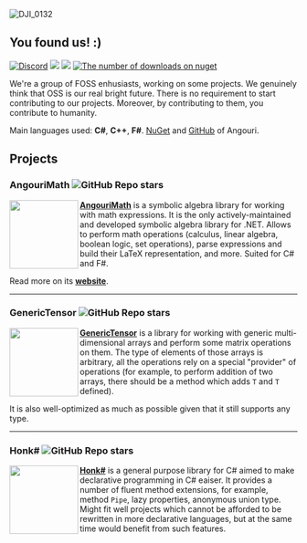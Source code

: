 ![DJI_0132](https://user-images.githubusercontent.com/31178401/135977941-f15f2ca1-dc29-46e1-93ef-929ee0467f00.jpg)


## You found us! :)

<a href="https://discord.gg/YWJEX7a"><img alt="Discord" src="https://badgen.net/discord/members/YWJEX7a?icon=discord&color=7289DA&label=Join+our+chat+in+Discord!"></a>
<a href="https://angouri.org"><img src="https://img.shields.io/badge/website-angouri.org-blue"></a> <img src="https://img.shields.io/badge/dynamic/json?logo=github&label=GitHub%20Stars&style=social&query=%24.stars&url=https://api.github-star-counter.workers.dev/user/asc-community"> [![The number of downloads on nuget](https://img.shields.io/badge/dynamic/json?url=https%3A//morebadges.tk/%3fbadge=nugetdownloads%26user%3dASC-Community&query=Short&label=NuGet+installs&logo=nuget&color=lightblue&style=social)](https://www.nuget.org/profiles/ASC-Community)

We're a group of FOSS enhusiasts, working on some projects. We genuinely think that OSS is our real bright future. There is no requirement to start contributing to our projects. Moreover, by contributing to them, you contribute to humanity.

Main languages used: **C#**, **C++**, **F#**. [NuGet](https://www.nuget.org/profiles/ASC-Community) and [GitHub](https://github.com/asc-community) of Angouri.

## Projects

### AngouriMath ![GitHub Repo stars](https://img.shields.io/github/stars/asc-community/AngouriMath?style=social)

<img src="https://github.com/asc-community/AngouriMath/raw/master/.github/additional/readme/icon_white.png" width="120" align="left">

[**AngouriMath**](https://github.com/asc-community/AngouriMath) is a symbolic algebra library for working with math expressions. It is the only actively-maintained and developed symbolic algebra library for .NET. Allows to perform math operations (calculus, linear algebra, boolean logic, set operations), parse expressions and build their LaTeX representation, and more. Suited for C# and F#.

Read more on its [**website**](https://am.angouri.org/).

<hr>

### GenericTensor ![GitHub Repo stars](https://img.shields.io/github/stars/asc-community/GenericTensor?style=social)

<img src="https://github.com/asc-community/GenericTensor/raw/master/ico1.png" width="120" align="left">

[**GenericTensor**](https://github.com/asc-community/GenericTensor) is a library for working with generic multi-dimensional arrays and perform some matrix operations on them. The type of elements of those arrays is arbitrary, all the operations rely on a special "provider" of operations (for example, to perform addition of two arrays, there should be a method which adds `T` and `T` defined).

It is also well-optimized as much as possible given that it still supports any type.

<hr>

### Honk# ![GitHub Repo stars](https://img.shields.io/github/stars/WhiteBlackGoose/HonkSharp?style=social)

<img src="https://github.com/asc-community/HonkSharp/raw/main/HonkSharp/logo256.png" width="120" align="left">

[**Honk#**](https://github.com/WhiteBlackGoose/HonkSharp) is a general purpose library for C# aimed to make declarative programming in C# eaiser. It provides a number of fluent method extensions, for example, method `Pipe`, lazy properties, anonymous union type. Might fit well projects which cannot be afforded to be rewritten in more declarative languages, but at the same time would benefit from such features.
